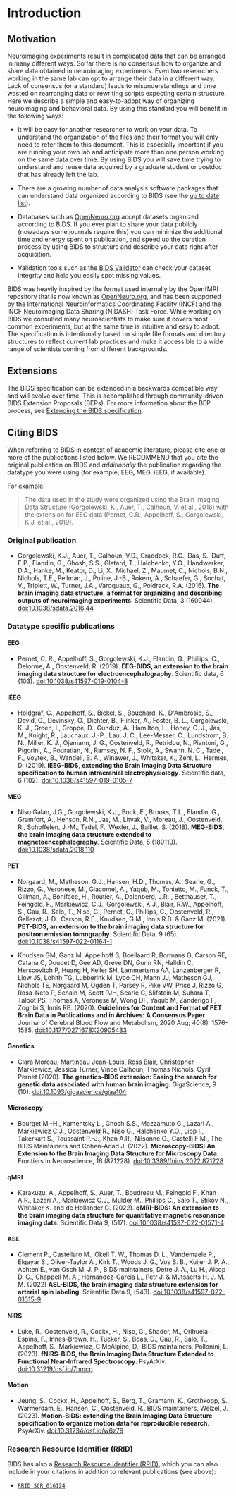 # Introduction

## Motivation

Neuroimaging experiments result in complicated data that can be arranged in many
different ways. So far there is no consensus how to organize and share data
obtained in neuroimaging experiments. Even two researchers working in the same
lab can opt to arrange their data in a different way. Lack of consensus (or a
standard) leads to misunderstandings and time wasted on rearranging data or
rewriting scripts expecting certain structure. Here we describe a simple and
easy-to-adopt way of organizing neuroimaging and behavioral data. By using this
standard you will benefit in the following ways:

-   It will be easy for another researcher to work on your data. To understand
    the organization of the files and their format you will only need to refer
    them to this document. This is especially important if you are running your
    own lab and anticipate more than one person working on the same data over
    time. By using BIDS you will save time trying to understand and reuse data
    acquired by a graduate student or postdoc that has already left the lab.

-   There are a growing number of data analysis software packages that can
    understand data organized according to BIDS (see the
    [up to date list](https://bids.neuroimaging.io/benefits.html)).

-   Databases such as [OpenNeuro.org](https://openneuro.org/) accept datasets
    organized according to BIDS.
    If you ever plan to share your data publicly (nowadays some journals require
    this) you can minimize the additional time and energy spent on publication,
    and speed up the curation process by using BIDS to structure and describe
    your data right after acquisition.

-   Validation tools such as the [BIDS Validator](https://github.com/bids-standard/bids-validator)
    can check your dataset integrity and help you easily spot missing values.

BIDS was heavily inspired by the format used internally by the OpenfMRI repository
that is now known as [OpenNeuro.org](https://openneuro.org/),
and has been supported by the International Neuroinformatics Coordinating Facility
([INCF](https://www.incf.org/))
and the INCF Neuroimaging Data Sharing (NIDASH) Task Force.
While working on BIDS we consulted
many neuroscientists to make sure it covers most common experiments, but at the
same time is intuitive and easy to adopt. The specification is intentionally
based on simple file formats and directory structures to reflect current lab
practices and make it accessible to a wide range of scientists coming from
different backgrounds.

## Extensions

The BIDS specification can be extended in a backwards compatible way and will
evolve over time. This is accomplished through community-driven BIDS Extension
Proposals (BEPs). For more information about the BEP process, see
[Extending the BIDS specification](extensions.md).

## Citing BIDS

When referring to BIDS in context of academic literature, please cite one or
more of the publications listed below.
We RECOMMEND that you cite the original publication on BIDS and *additionally*
the publication regarding the datatype you were using
(for example, EEG, MEG, iEEG, if available).

For example:

> The data used in the study were organized using the
> Brain Imaging Data Structure (Gorgolewski, K., Auer, T., Calhoun, V. et al., 2016)
> with the extension for EEG data (Pernet, C.R., Appelhoff, S., Gorgolewski, K.J. et al., 2019).

### Original publication

-   Gorgolewski, K.J., Auer, T., Calhoun, V.D., Craddock, R.C., Das, S., Duff,
    E.P., Flandin, G., Ghosh, S.S., Glatard, T., Halchenko, Y.O., Handwerker,
    D.A., Hanke, M., Keator, D., Li, X., Michael, Z., Maumet, C., Nichols, B.N.,
    Nichols, T.E., Pellman, J., Poline, J.-B., Rokem, A., Schaefer, G., Sochat,
    V., Triplett, W., Turner, J.A., Varoquaux, G., Poldrack, R.A. (2016).
    **The brain imaging data structure,**
    **a format for organizing and describing outputs of neuroimaging experiments**.
    Scientific Data, 3 (160044).
    [doi:10.1038/sdata.2016.44](https://doi.org/10.1038/sdata.2016.44)

### Datatype specific publications

#### EEG

-   Pernet, C. R., Appelhoff, S., Gorgolewski, K.J., Flandin, G., Phillips, C.,
    Delorme, A., Oostenveld, R. (2019).
    **EEG-BIDS, an extension to the brain imaging data structure for electroencephalography**.
    Scientific data, 6 (103).
    [doi:10.1038/s41597-019-0104-8](https://doi.org/10.1038/s41597-019-0104-8)

#### iEEG

-   Holdgraf, C., Appelhoff, S., Bickel, S., Bouchard, K., D'Ambrosio, S.,
    David, O., Devinsky, O., Dichter, B., Flinker, A., Foster, B. L.,
    Gorgolewski, K. J., Groen, I., Groppe, D., Gunduz, A., Hamilton, L.,
    Honey, C. J., Jas, M., Knight, R., Lauchaux, J.-P., Lau, J. C.,
    Lee-Messer, C., Lundstrom, B. N., Miller, K. J., Ojemann, J. G.,
    Oostenveld, R., Petridou, N., Piantoni, G., Pigorini, A., Pouratian, N.,
    Ramsey, N. F., Stolk, A., Swann, N. C., Tadel, F., Voytek, B., Wandell, B. A.,
    Winawer, J., Whitaker, K., Zehl, L., Hermes, D. (2019).
    **iEEG-BIDS, extending the Brain Imaging Data Structure specification to**
    **human intracranial electrophysiology**.
    Scientific data, 6 (102).
    [doi:10.1038/s41597-019-0105-7](https://doi.org/10.1038/s41597-019-0105-7)

#### MEG

-   Niso Galan, J.G., Gorgolewski, K.J., Bock, E., Brooks, T.L., Flandin, G.,
    Gramfort, A., Henson, R.N., Jas, M., Litvak, V., Moreau, J., Oostenveld, R.,
    Schoffelen, J.-M., Tadel, F., Wexler, J., Baillet, S. (2018).
    **MEG-BIDS, the brain imaging data structure extended to magnetoencephalography**.
    Scientific Data, 5 (180110).
    [doi:10.1038/sdata.2018.110](https://doi.org/10.1038/sdata.2018.110)

#### PET

-   Norgaard, M., Matheson, G.J., Hansen, H.D., Thomas, A., Searle, G., Rizzo, G.,
    Veronese, M., Giacomel, A., Yaqub, M., Tonietto, M., Funck, T., Gillman, A., Boniface,
    H., Routier, A., Dalenberg, J.R.., Betthauser, T., Feingold, F., Markiewicz, C.J.,
    Gorgolewski, K.J., Blair, R.W., Appelhoff, S., Gau, R., Salo, T., Niso, G., Pernet, C.,
    Phillips, C., Oostenveld, R., Gallezot, J-D., Carson, R.E., Knudsen, G.M.,
    Innis R.B. & Ganz M. (2021).
    **PET-BIDS, an extension to the brain imaging data structure for positron emission tomography**.
    Scientific Data, 9 (65).
    [doi:10.1038/s41597-022-01164-1](https://doi.org/10.1038/s41597-022-01164-1)

-   Knudsen GM, Ganz M, Appelhoff S, Boellaard R, Bormans G, Carson RE, Catana C,
    Doudet D, Gee AD, Greve DN, Gunn RN, Halldin C, Herscovitch P, Huang H, Keller SH,
    Lammertsma AA, Lanzenberger R, Liow JS, Lohith TG, Lubberink M, Lyoo CH, Mann JJ,
    Matheson GJ, Nichols TE, Nørgaard M, Ogden T, Parsey R, Pike VW, Price J, Rizzo G,
    Rosa-Neto P, Schain M, Scott PJH, Searle G, Slifstein M, Suhara T, Talbot PS, Thomas A,
    Veronese M, Wong DF, Yaqub M, Zanderigo F, Zoghbi S, Innis RB. (2020).
    **Guidelines for Content and Format of PET Brain Data in Publications and in Archives: A Consensus Paper**.
    Journal of Cerebral Blood Flow and Metabolism, 2020 Aug; 40(8): 1576-1585.
    [doi:10.1177/0271678X20905433](https://doi.org/10.1177/0271678X20905433)

#### Genetics

-   Clara Moreau, Martineau Jean-Louis, Ross Blair, Christopher Markiewicz, Jessica Turner,
    Vince Calhoun, Thomas Nichols, Cyril Pernet (2020).
    **The genetics-BIDS extension: Easing the search for genetic data associated with human brain imaging**.
    GigaScience, 9 (10).
    [doi:10.1093/gigascience/giaa104](https://doi.org/10.1093/gigascience/giaa104)

#### Microscopy

-   Bourget M.-H., Kamentsky L., Ghosh S.S., Mazzamuto G., Lazari A., Markiewicz C.J., Oostenveld R.,
    Niso G., Halchenko Y.O., Lipp I., Takerkart S., Toussaint P.-J., Khan A.R., Nilsonne G.,
    Castelli F.M., The BIDS Maintainers and Cohen-Adad J. (2022).
    **Microscopy-BIDS: An Extension to the Brain Imaging Data Structure for Microscopy Data**.
    Frontiers in Neuroscience, 16 (871228).
    [doi:10.3389/fnins.2022.871228](https://doi.org/10.3389/fnins.2022.871228)

#### qMRI

-   Karakuzu, A., Appelhoff, S., Auer, T., Boudreau M., Feingold F., Khan A.R., Lazari A., Markiewicz C.J.,
    Mulder M., Phillips C., Salo T., Stikov N., Whitaker K. and de Hollander G. (2022).
    **qMRI-BIDS: An extension to the brain imaging data structure for quantitative magnetic resonance imaging data**.
    Scientific Data 9, (517).
    [doi:10.1038/s41597-022-01571-4](https://doi.org/10.1038/s41597-022-01571-4)

#### ASL

-   Clement P., Castellaro M., Okell T. W., Thomas D. L., Vandemaele P., Elgayar S., Oliver-Taylor A.,
    Kirk T., Woods J. G., Vos S. B., Kuijer J. P. A., Achten E., van Osch M. J. P., BIDS maintainers,
    Detre J. A., Lu H., Alsop D. C., Chappell M. A., Hernandez-Garcia L., Petr J. & Mutsaerts H. J. M. M. (2022)
    **ASL-BIDS, the brain imaging data structure extension for arterial spin labeling**.
    Scientific Data 9, (543).
    [doi:10.1038/s41597-022-01615-9](https://doi.org/10.1038/s41597-022-01615-9)

#### NIRS

-   Luke, R., Oostenveld, R., Cockx, H., Niso, G., Shader, M., Orihuela-Espina, F.,
    Innes-Brown, H., Tucker, S., Boas, D., Gau, R., Salo, T., Appelhoff, S., Markiewicz, C
    McAlpine, D., BIDS maintainers, Pollonini, L. (2023).
    **fNIRS-BIDS, the Brain Imaging Data Structure Extended to Functional Near-Infrared Spectroscopy**.
    PsyArXiv.
    [doi:10.31219/osf.io/7nmcp](https://doi.org/10.31219/osf.io/7nmcp)

#### Motion

-    Jeung, S., Cockx, H., Appelhoff, S., Berg, T., Gramann, K., Grothkopp, S., Warmerdam, E., Hansen, C.,
     Oostenveld, R., BIDS maintainers, Welzel, J. (2023).
     **Motion-BIDS: extending the Brain Imaging Data Structure specification to organize motion data for reproducible research**.
     PsyArXiv.
     [doi:10.31234/osf.io/w6z79](https://doi.org/10.31234/osf.io/w6z79)

### Research Resource Identifier (RRID)

BIDS has also a
[Research Resource Identifier (RRID)](https://force11.org/group/resource-identification-initiative),
which you can also include in your citations in addition to relevant publications (see above):

-   [`RRID:SCR_016124`](https://scicrunch.org/resources/data/record/nlx_144509-1/SCR_016124/resolver?q=SCR_016124)
